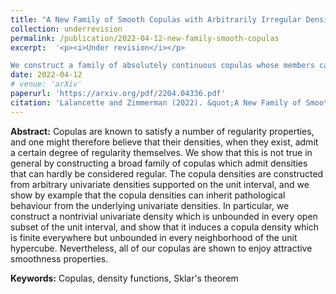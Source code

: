 ```yaml
---
title: "A New Family of Smooth Copulas with Arbitrarily Irregular Densities"
collection: underrevision
permalink: /publication/2022-04-12-new-family-smooth-copulas
excerpt:  '<p><i>Under revision</i></p>

We construct a family of absolutely continuous copulas whose members can exhibit highly pathological behaviour. Joint work with [Michaël Lalancette](https://mic-lalancette.github.io/).'
date: 2022-04-12
# venue: 'arXiv'
paperurl: 'https://arxiv.org/pdf/2204.04336.pdf'
citation: 'Lalancette and Zimmerman (2022). &quot;A New Family of Smooth Copulas with Arbitrarily Irregular Densities.&quot; <i>Under revision</i>.'
---
```

<b>Abstract:</b> Copulas are known to satisfy a number of regularity properties, and one might therefore believe that their densities, when they exist, admit a certain degree of regularity themselves. We show that this is not true in general by constructing a broad family of copulas which admit densities that can hardly be considered regular. The copula densities are constructed from arbitrary univariate densities supported on the unit interval, and we show by example that the copula densities can inherit pathological behaviour from the underlying univariate densities. In particular, we construct a nontrivial univariate density which is unbounded in every open subset of the unit interval, and show that it induces a copula density which is finite everywhere but unbounded in every neighborhood of the unit hypercube. Nevertheless, all of our copulas are shown to enjoy attractive smoothness properties.

<b>Keywords:</b> Copulas, density functions, Sklar's theorem